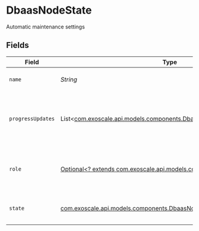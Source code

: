 # DbaasNodeState

Automatic maintenance settings


## Fields

| Field                                                                                                                            | Type                                                                                                                             | Required                                                                                                                         | Description                                                                                                                      |
| -------------------------------------------------------------------------------------------------------------------------------- | -------------------------------------------------------------------------------------------------------------------------------- | -------------------------------------------------------------------------------------------------------------------------------- | -------------------------------------------------------------------------------------------------------------------------------- |
| `name`                                                                                                                           | *String*                                                                                                                         | :heavy_check_mark:                                                                                                               | Name of the service node                                                                                                         |
| `progressUpdates`                                                                                                                | List<[com.exoscale.api.models.components.DbaasNodeStateProgressUpdate](../../models/components/DbaasNodeStateProgressUpdate.md)> | :heavy_minus_sign:                                                                                                               | Extra information regarding the progress for current state                                                                       |
| `role`                                                                                                                           | [Optional<? extends com.exoscale.api.models.components.Role>](../../models/components/Role.md)                                   | :heavy_minus_sign:                                                                                                               | Role of this node. Only returned for a subset of service types                                                                   |
| `state`                                                                                                                          | [com.exoscale.api.models.components.DbaasNodeStateState](../../models/components/DbaasNodeStateState.md)                         | :heavy_check_mark:                                                                                                               | Current state of the service node                                                                                                |